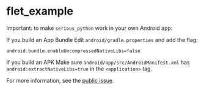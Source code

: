 # flet_example

Important: to make `serious_python` work in your own Android app:

If you build an App Bundle Edit `android/gradle.properties` and add the flag:

```
android.bundle.enableUncompressedNativeLibs=false
```


If you build an APK Make sure `android/app/src/AndroidManifest.xml` has `android:extractNativeLibs=true` in the `<application>` tag.

For more information, see the [public issue](https://issuetracker.google.com/issues/147096055).